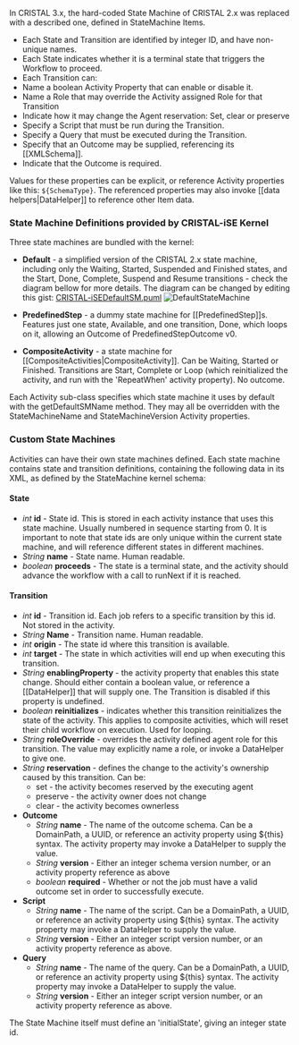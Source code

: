 In CRISTAL 3.x, the hard-coded State Machine of CRISTAL 2.x was replaced with a described one, defined in StateMachine Items. 

 * Each State and Transition are identified by integer ID, and have non-unique names. 
 * Each State indicates whether it is a terminal state that triggers the Workflow to proceed.
 * Each Transition can:
  * Name a boolean Activity Property that can enable or disable it.
  * Name a Role that may override the Activity assigned Role for that Transition
  * Indicate how it may change the Agent reservation: Set, clear or preserve
  * Specify a Script that must be run during the Transition.
  * Specify a Query that must be executed during the Transition.
  * Specify that an Outcome may be supplied, referencing its [[XMLSchema]].
  * Indicate that the Outcome is required.

Values for these properties can be explicit, or reference Activity properties like this: `${SchemaType}`. The referenced properties may also invoke [[data helpers|DataHelper]] to reference other Item data.


### State Machine Definitions provided by CRISTAL-iSE Kernel

Three state machines are bundled with the kernel:

- **Default** - a simplified version of the CRISTAL 2.x state machine, including only the Waiting, Started, Suspended and Finished states, and the Start, Done, Complete, Suspend and Resume transitions - check the diagram bellow for more details. The diagram can be changed by editing this gist: [CRISTAL-iSEDefaultSM.puml](https://gist.github.com/kovax/f61ec3c44656fee0fa904fe402becec2)
![DefaultStateMachine](https://www.plantuml.com/plantuml/img/NP51ImCn48NlyolUMLZ1Qm_IedWIArRm81wokzCsi9aioQIm_zvPirRRNF9ctkJD1rbdTKbB6EZpvWlDFJwSLoy7McuqrjlDCzolghYmdhpuVEGUApn6OLf6hxs76CQ1zTBVbJooz3y3YwQ_th_5vhznBe7f77cL_vfYnzmJILI6otYv8-3PPqNSupqvoSOS1PqJ7Ds9iItQHKk4dQQoLtb6hUKlc9ML0S5DQ1aZftrCmTQt4vnCsFJ12r8SvgTjKNZ5c3XpEd7As1nO5BLsCyijMIvcO5gRiZ_u1W00)


- **PredefinedStep** - a dummy state machine for [[PredefinedStep]]s. Features just one state, Available, and one transition, Done, which loops on it, allowing an Outcome of PredefinedStepOutcome v0.

- **CompositeActivity** - a state machine for [[CompositeActivities|CompositeActivity]]. Can be Waiting, Started or Finished. Transitions are Start, Complete or Loop (which reinitialized the activity, and run with the 'RepeatWhen' activity property). No outcome. 

Each Activity sub-class specifies which state machine it uses by default with the getDefaultSMName method. They may all be overridden with the StateMachineName and StateMachineVersion Activity properties.

### Custom State Machines

Activities can have their own state machines defined. Each state machine contains state and transition definitions, containing the following data in its XML, as defined by the StateMachine kernel schema:

#### State
 
* _int_ **id** - State id. This is stored in each activity instance that uses this state machine. Usually numbered in sequence starting from 0. It is important to note that state ids are only unique within the current state machine, and will reference different states in different machines.
* _String_ **name** - State name. Human readable.
* _boolean_ **proceeds** - The state is a terminal state, and the activity should advance the workflow with a call to runNext if it is reached. 

#### Transition

* _int_ **id** - Transition id. Each job refers to a specific transition by this id. Not stored in the activity.
* _String_ **Name** - Transition name. Human readable.
* _int_ **origin** - The state id where this transition is available.
* _int_ **target** - The state in which activities will end up when executing this transition.
* _String_ **enablingProperty** - the activity property that enables this state change. Should either contain a boolean value, or reference a [[DataHelper]] that will supply one. The Transition is disabled if this property is undefined.
* _boolean_ **reinitializes** - indicates whether this transition reinitializes the state of the activity. This applies to composite activities, which will reset their child workflow on execution. Used for looping.
* _String_ **roleOverride** - overrides the activity defined agent role for this transition. The value may explicitly name a role, or invoke a DataHelper to give one.
* _String_ **reservation** - defines the change to the activity's ownership caused by this transition. Can be:
  * set - the activity becomes reserved by the executing agent
  * preserve - the activity owner does not change
  * clear - the activity becomes ownerless
* **Outcome**
  * _String_ **name** - The name of the outcome schema. Can be a DomainPath, a UUID, or reference an activity property using ${this} syntax. The activity property may invoke a DataHelper to supply the value.
  * _String_ **version** - Either an integer schema version number, or an activity property reference as above
  * _boolean_ **required** - Whether or not the job must have a valid outcome set in order to successfully execute.
* **Script**
  * _String_ **name** - The name of the script. Can be a DomainPath, a UUID, or reference an activity property using ${this} syntax. The activity property may invoke a DataHelper to supply the value.
  * _String_ **version** - Either an integer script version number, or an activity property reference as above.
* **Query**
  * _String_ **name** - The name of the query. Can be a DomainPath, a UUID, or reference an activity property using ${this} syntax. The activity property may invoke a DataHelper to supply the value.
  * _String_ **version** - Either an integer script version number, or an activity property reference as above.

The State Machine itself must define an 'initialState', giving an integer state id.